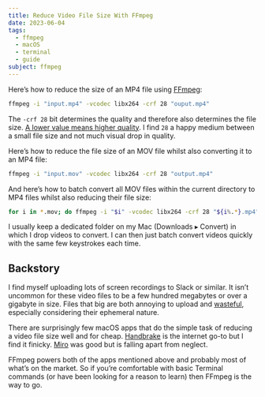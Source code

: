 ```yaml
---
title: Reduce Video File Size With FFmpeg
date: 2023-06-04
tags:
  - ffmpeg
  - macOS
  - terminal
  - guide
subject: ffmpeg
---
```


Here’s how to reduce the size of an MP4 file using [FFmpeg](https://ffmpeg.org):

```bash
ffmpeg -i "input.mp4" -vcodec libx264 -crf 28 "ouput.mp4"
```

The `-crf 28` bit determines the quality and therefore also determines the file size. [A lower value means higher quality](https://superuser.com/a/677580/1680399). I find `28` a happy medium between a small file size and not much visual drop in quality.

Here’s how to reduce the file size of an MOV file whilst also converting it to an MP4 file:

```bash
ffmpeg -i "input.mov" -vcodec libx264 -crf 28 "output.mp4"
```

And here’s how to batch convert all MOV files within the current directory to MP4 files whilst also reducing their file size:

```bash
for i in *.mov; do ffmpeg -i "$i" -vcodec libx264 -crf 28 "${i%.*}.mp4";done
```

I usually keep a dedicated folder on my Mac (Downloads ▸ Convert) in which I drop videos to convert. I can then just batch convert videos quickly with the same few keystrokes each time.

## Backstory

I find myself uploading lots of screen recordings to Slack or similar. It isn’t uncommon for these video files to be a few hundred megabytes or over a gigabyte in size. Files that big are both annoying to upload and [wasteful](https://www.iea.org/reports/data-centres-and-data-transmission-networks), especially considering their ephemeral nature.

There are surprisingly few macOS apps that do the simple task of reducing a video file size well and for cheap. [Handbrake](https://handbrake.fr) is the internet go-to but I find it finicky. [Miro](http://www.mirovideoconverter.com) was good but is falling apart from neglect.

FFmpeg powers both of the apps mentioned above and probably most of what’s on the market. So if you’re comfortable with basic Terminal commands (or have been looking for a reason to learn) then FFmpeg is the way to go.
